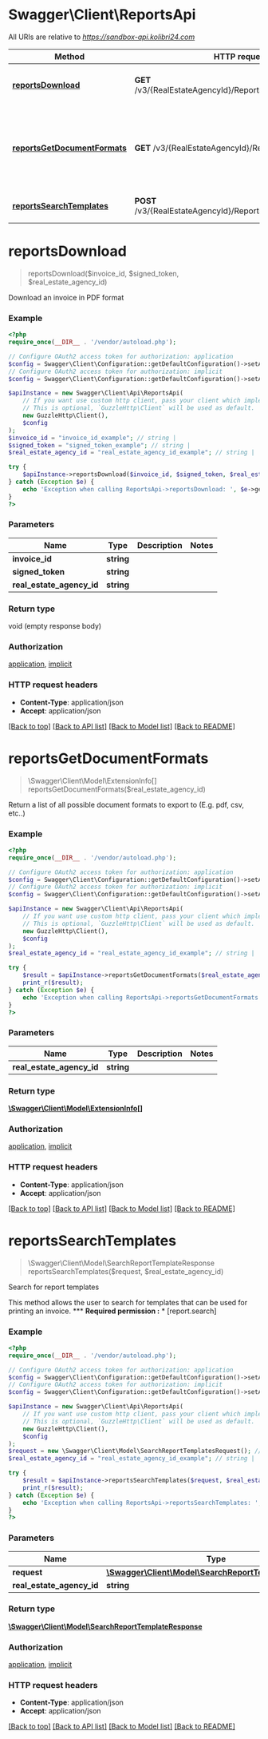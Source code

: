 # Swagger\Client\ReportsApi

All URIs are relative to *https://sandbox-api.kolibri24.com*

Method | HTTP request | Description
------------- | ------------- | -------------
[**reportsDownload**](ReportsApi.md#reportsDownload) | **GET** /v3/{RealEstateAgencyId}/Reports/Download/{invoiceId} | Download an invoice in PDF format
[**reportsGetDocumentFormats**](ReportsApi.md#reportsGetDocumentFormats) | **GET** /v3/{RealEstateAgencyId}/Reports/Formats | Return a list of all possible document formats to export to (E.g. pdf, csv, etc..)
[**reportsSearchTemplates**](ReportsApi.md#reportsSearchTemplates) | **POST** /v3/{RealEstateAgencyId}/Reports/SearchTemplates | Search for report templates


# **reportsDownload**
> reportsDownload($invoice_id, $signed_token, $real_estate_agency_id)

Download an invoice in PDF format

### Example
```php
<?php
require_once(__DIR__ . '/vendor/autoload.php');

// Configure OAuth2 access token for authorization: application
$config = Swagger\Client\Configuration::getDefaultConfiguration()->setAccessToken('YOUR_ACCESS_TOKEN');
// Configure OAuth2 access token for authorization: implicit
$config = Swagger\Client\Configuration::getDefaultConfiguration()->setAccessToken('YOUR_ACCESS_TOKEN');

$apiInstance = new Swagger\Client\Api\ReportsApi(
    // If you want use custom http client, pass your client which implements `GuzzleHttp\ClientInterface`.
    // This is optional, `GuzzleHttp\Client` will be used as default.
    new GuzzleHttp\Client(),
    $config
);
$invoice_id = "invoice_id_example"; // string | 
$signed_token = "signed_token_example"; // string | 
$real_estate_agency_id = "real_estate_agency_id_example"; // string | 

try {
    $apiInstance->reportsDownload($invoice_id, $signed_token, $real_estate_agency_id);
} catch (Exception $e) {
    echo 'Exception when calling ReportsApi->reportsDownload: ', $e->getMessage(), PHP_EOL;
}
?>
```

### Parameters

Name | Type | Description  | Notes
------------- | ------------- | ------------- | -------------
 **invoice_id** | **string**|  |
 **signed_token** | **string**|  |
 **real_estate_agency_id** | **string**|  |

### Return type

void (empty response body)

### Authorization

[application](../../README.md#application), [implicit](../../README.md#implicit)

### HTTP request headers

 - **Content-Type**: application/json
 - **Accept**: application/json

[[Back to top]](#) [[Back to API list]](../../README.md#documentation-for-api-endpoints) [[Back to Model list]](../../README.md#documentation-for-models) [[Back to README]](../../README.md)

# **reportsGetDocumentFormats**
> \Swagger\Client\Model\ExtensionInfo[] reportsGetDocumentFormats($real_estate_agency_id)

Return a list of all possible document formats to export to (E.g. pdf, csv, etc..)

### Example
```php
<?php
require_once(__DIR__ . '/vendor/autoload.php');

// Configure OAuth2 access token for authorization: application
$config = Swagger\Client\Configuration::getDefaultConfiguration()->setAccessToken('YOUR_ACCESS_TOKEN');
// Configure OAuth2 access token for authorization: implicit
$config = Swagger\Client\Configuration::getDefaultConfiguration()->setAccessToken('YOUR_ACCESS_TOKEN');

$apiInstance = new Swagger\Client\Api\ReportsApi(
    // If you want use custom http client, pass your client which implements `GuzzleHttp\ClientInterface`.
    // This is optional, `GuzzleHttp\Client` will be used as default.
    new GuzzleHttp\Client(),
    $config
);
$real_estate_agency_id = "real_estate_agency_id_example"; // string | 

try {
    $result = $apiInstance->reportsGetDocumentFormats($real_estate_agency_id);
    print_r($result);
} catch (Exception $e) {
    echo 'Exception when calling ReportsApi->reportsGetDocumentFormats: ', $e->getMessage(), PHP_EOL;
}
?>
```

### Parameters

Name | Type | Description  | Notes
------------- | ------------- | ------------- | -------------
 **real_estate_agency_id** | **string**|  |

### Return type

[**\Swagger\Client\Model\ExtensionInfo[]**](../Model/ExtensionInfo.md)

### Authorization

[application](../../README.md#application), [implicit](../../README.md#implicit)

### HTTP request headers

 - **Content-Type**: application/json
 - **Accept**: application/json

[[Back to top]](#) [[Back to API list]](../../README.md#documentation-for-api-endpoints) [[Back to Model list]](../../README.md#documentation-for-models) [[Back to README]](../../README.md)

# **reportsSearchTemplates**
> \Swagger\Client\Model\SearchReportTemplateResponse reportsSearchTemplates($request, $real_estate_agency_id)

Search for report templates

This method allows the user to search for templates that can be used for printing an invoice.  *** **Required permission :**    * [report.search]

### Example
```php
<?php
require_once(__DIR__ . '/vendor/autoload.php');

// Configure OAuth2 access token for authorization: application
$config = Swagger\Client\Configuration::getDefaultConfiguration()->setAccessToken('YOUR_ACCESS_TOKEN');
// Configure OAuth2 access token for authorization: implicit
$config = Swagger\Client\Configuration::getDefaultConfiguration()->setAccessToken('YOUR_ACCESS_TOKEN');

$apiInstance = new Swagger\Client\Api\ReportsApi(
    // If you want use custom http client, pass your client which implements `GuzzleHttp\ClientInterface`.
    // This is optional, `GuzzleHttp\Client` will be used as default.
    new GuzzleHttp\Client(),
    $config
);
$request = new \Swagger\Client\Model\SearchReportTemplatesRequest(); // \Swagger\Client\Model\SearchReportTemplatesRequest | 
$real_estate_agency_id = "real_estate_agency_id_example"; // string | 

try {
    $result = $apiInstance->reportsSearchTemplates($request, $real_estate_agency_id);
    print_r($result);
} catch (Exception $e) {
    echo 'Exception when calling ReportsApi->reportsSearchTemplates: ', $e->getMessage(), PHP_EOL;
}
?>
```

### Parameters

Name | Type | Description  | Notes
------------- | ------------- | ------------- | -------------
 **request** | [**\Swagger\Client\Model\SearchReportTemplatesRequest**](../Model/SearchReportTemplatesRequest.md)|  |
 **real_estate_agency_id** | **string**|  |

### Return type

[**\Swagger\Client\Model\SearchReportTemplateResponse**](../Model/SearchReportTemplateResponse.md)

### Authorization

[application](../../README.md#application), [implicit](../../README.md#implicit)

### HTTP request headers

 - **Content-Type**: application/json
 - **Accept**: application/json

[[Back to top]](#) [[Back to API list]](../../README.md#documentation-for-api-endpoints) [[Back to Model list]](../../README.md#documentation-for-models) [[Back to README]](../../README.md)

